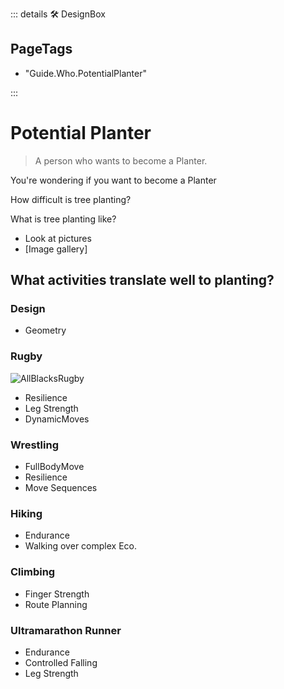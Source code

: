 ::: details 🛠 <dev>DesignBox</dev> 

<h2>PageTags</h2>

- "Guide.Who.PotentialPlanter"

:::

# Potential Planter

> A person who wants to become a Planter.

You're wondering if you want to become a Planter

How difficult is tree planting?

What is tree planting like?

- Look at pictures
- [Image gallery]



## What activities translate well to planting?

### Design
- Geometry

### Rugby

![AllBlacksRugby](/guide/AllBlacksRugby.jpg)

- Resilience
- Leg Strength
- DynamicMoves

### Wrestling
- FullBodyMove
- Resilience
- Move Sequences

### Hiking
- Endurance
- Walking over complex Eco.

### Climbing
- Finger Strength
- Route Planning

### Ultramarathon Runner
- Endurance
- Controlled Falling
- Leg Strength

